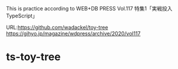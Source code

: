 This is practice according to WEB+DB PRESS Vol.117 特集1「実戦投入TypeScript」

URL:https://github.com/wadackel/toy-tree
    https://gihyo.jp/magazine/wdpress/archive/2020/vol117

# ts-toy-tree
